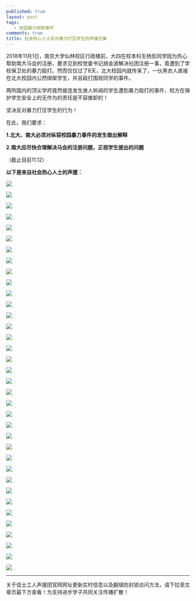 ```yaml
---
published: true
layout: post
tags: 
   - 校园暴力绑架事件
comments: true
title: 社会热心人士反对暴力打压学生的声援合集
---
```


2018年11月1日，南京大学仙林校区行政楼前，大四在校本科生杨凯同学因为热心帮助南大马会的注册，要求见到校党委书记胡金波解决社团注册一事，竟遭到了学校保卫处的暴力殴打。然而仅仅过了8天，北大校园内就传来了，一伙黑衣人直接在北大校园内公然绑架学生，并且殴打围观同学的事件。

两所国内的顶尖学府竟然接连发生骇人听闻的学生遭到暴力殴打的事件，校方在保护学生安全上的无作为的责任是不容推卸的！

坚决反对暴力打压学生的行为！

在此，我们要求：

**1.北大、南大必须对纵容校园暴力事件的发生做出解释**

**2.南大应尽快合理解决马会的注册问题，正视学生提出的问题**

（截止目前11.12）

**以下是来自社会热心人士的声援：**

![](https://njumkszyydyjsgw1.files.wordpress.com/2018/11/mmexport15419988496863.jpg?w=370&h=&crop=1)

![](https://njumkszyydyjsgw1.files.wordpress.com/2018/11/qqe59bbee78987201811111751373.jpg?w=370&h=&crop=1)

![](https://njumkszyydyjsgw1.files.wordpress.com/2018/11/qqe59bbee78987201811111039482.jpg?w=1200&h=&crop=1)

![](https://njumkszyydyjsgw1.files.wordpress.com/2018/11/mmexport15419275492091.jpg?w=370&h=&crop=1)

![](https://njumkszyydyjsgw1.files.wordpress.com/2018/11/mmexport15419275611961.jpg?w=1200&h=&crop=1)

![](https://njumkszyydyjsgw1.files.wordpress.com/2018/11/mmexport15419275888611.jpg?w=370&h=&crop=1)

![](https://njumkszyydyjsgw1.files.wordpress.com/2018/11/qqe59bbee78987201811111721583.jpg?w=370&h=&crop=1)

![](https://njumkszyydyjsgw1.files.wordpress.com/2018/11/t9po6mmduwxncpw163.jpg?w=700&h=&crop=1)

![](https://njumkszyydyjsgw1.files.wordpress.com/2018/11/img_20181111_165918_2151.jpg?w=370&h=&crop=1)

![](https://njumkszyydyjsgw1.files.wordpress.com/2018/11/mmexport15419937365211.jpg?w=370&h=&crop=1)

![](https://njumkszyydyjsgw1.files.wordpress.com/2018/11/mmexport15419314640021.jpg?w=370&h=&crop=1)

![](https://njumkszyydyjsgw1.files.wordpress.com/2018/11/img_20181111_165835_4211.jpg?w=700&h=&crop=1)

![](https://njumkszyydyjsgw1.files.wordpress.com/2018/11/i7ye13mpsf_knzuj7e1.jpg?w=370&h=&crop=1)

![](https://njumkszyydyjsgw1.files.wordpress.com/2018/11/mmexport15419961917172.jpg?w=700&h=&crop=1)

![](https://njumkszyydyjsgw1.files.wordpress.com/2018/11/qqe59bbee78987201811111728563.jpg?w=700&h=&crop=1)

![](https://njumkszyydyjsgw1.files.wordpress.com/2018/11/qqe59bbee78987201811111720423.jpg?w=370&h=&crop=1)

![](https://njumkszyydyjsgw1.files.wordpress.com/2018/11/qqe59bbee78987201811111708342.jpg?w=700&h=&crop=1)

![](https://njumkszyydyjsgw1.files.wordpress.com/2018/11/qqe59bbee78987201811111752343.jpg?w=1200&h=&crop=1)

![](https://njumkszyydyjsgw1.files.wordpress.com/2018/11/qqe59bbee78987201811111907523.jpg?w=370&h=&crop=1)

![](https://njumkszyydyjsgw1.files.wordpress.com/2018/11/qqe59bbee78987201811111907593.jpg?w=370&h=&crop=1)

![](https://njumkszyydyjsgw1.files.wordpress.com/2018/11/qqe59bbee78987201811112053434.jpg?w=1000&h=&crop=1)

![](https://njumkszyydyjsgw1.files.wordpress.com/2018/11/qqe59bbee78987201811111618112.jpg?w=370&h=&crop=1)

![](https://njumkszyydyjsgw1.files.wordpress.com/2018/11/qqe59bbee78987201811121402013.jpg?w=700&h=&crop=1)

![](https://njumkszyydyjsgw1.files.wordpress.com/2018/11/rathb2x_bdunoejz9v5-e589afe69cac4.jpg?w=1000&h=&crop=1)

![](https://njumkszyydyjsgw1.files.wordpress.com/2018/11/qqe59bbee78987201811121825482.jpg?w=700&h=&crop=1)

![](https://njumkszyydyjsgw1.files.wordpress.com/2018/11/qqe59bbee78987201811111809093.jpg?w=700&h=&crop=1)

![](https://njumkszyydyjsgw1.files.wordpress.com/2018/11/qqe59bbee78987201811111808493.jpg?w=700&h=&crop=1)

![](https://njumkszyydyjsgw1.files.wordpress.com/2018/11/img_20181112_185544_575.jpg?w=370&h=&crop=1)

![](https://njumkszyydyjsgw1.files.wordpress.com/2018/11/img_20181112_185551_097.jpg?w=370&h=&crop=1)

![](https://njumkszyydyjsgw1.files.wordpress.com/2018/11/img_20181112_185556_201.jpg?w=370&h=&crop=1)

![](https://njumkszyydyjsgw1.files.wordpress.com/2018/11/img_20181112_185559_298.jpg?w=370&h=&crop=1)

![](https://njumkszyydyjsgw1.files.wordpress.com/2018/11/img_20181112_185603_838.jpg?w=1000&h=&crop=1)

![](https://njumkszyydyjsgw1.files.wordpress.com/2018/11/img_20181112_185607_339.jpg?w=1000&h=&crop=1)

![](https://njumkszyydyjsgw1.files.wordpress.com/2018/11/img_20181112_185610_455.jpg?w=700&h=&crop=1)

![](https://njumkszyydyjsgw1.files.wordpress.com/2018/11/img_20181112_185613_976.jpg?w=370&h=&crop=1)

![](https://njumkszyydyjsgw1.files.wordpress.com/2018/11/img_20181112_185618_456.jpg?w=1000&h=&crop=1)


---
关于佳士工人声援团官网网址更新实时信息以及翻墙防封锁访问方法，请下拉至文章页最下方查看！为支持进步学子共同关注传播扩散！


